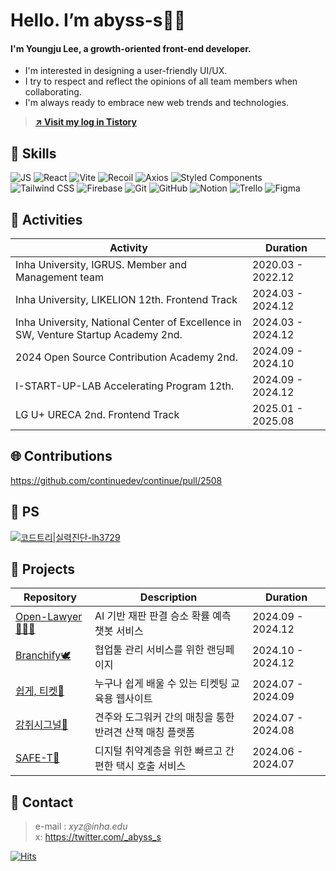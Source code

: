 # Hello. I’m abyss-s👋🏻
#### I'm Youngju Lee, a growth-oriented front-end developer.
- I'm interested in designing a user-friendly UI/UX.
- I try to respect and reflect the opinions of all team members when collaborating.
- I'm always ready to embrace new web trends and technologies.
> **[↗️ Visit my log in Tistory](https://tomymoon.tistory.com/)**

## 🔧 Skills
![JS](https://img.shields.io/badge/JavaScript-F7DF1E?style=for-the-badge&logo=JavaScript&logoColor=white)
![React](https://img.shields.io/badge/React-20232A?style=for-the-badge&logo=react&logoColor=61DAFB)
![Vite](https://img.shields.io/badge/vite-%23646CFF.svg?style=for-the-badge&logo=vite&logoColor=white)
![Recoil](https://img.shields.io/badge/Recoil-3578E5?style=for-the-badge&logo=recoil&logoColor=white)
![Axios](https://img.shields.io/badge/Axios-5A29E4?style=for-the-badge&logo=axios&logoColor=white)
![Styled Components](https://img.shields.io/badge/styled--components-DB7093?style=for-the-badge&logo=styled-components&logoColor=white)
![Tailwind CSS](https://img.shields.io/badge/Tailwind_CSS-38B2AC?style=for-the-badge&logo=tailwind-css&logoColor=white)
![Firebase](https://img.shields.io/badge/Firebase-FFCA28?style=for-the-badge&logo=firebase&logoColor=white)
![Git](https://img.shields.io/badge/GIT-E44C30?style=for-the-badge&logo=git&logoColor=white)
![GitHub](https://img.shields.io/badge/GITHUB-181717?style=for-the-badge&logo=git&logoColor=white)
![Notion](https://img.shields.io/badge/Notion-000000?style=for-the-badge&logo=notion&logoColor=white)
![Trello](https://img.shields.io/badge/Trello-0052CC?style=for-the-badge&logo=trello&logoColor=white)
![Figma](https://img.shields.io/badge/Figma-F24E1E?style=for-the-badge&logo=figma&logoColor=white)

## 🎈 Activities
| Activity                                                           | Duration              |
| ------------------------------------------------------------------ | --------------------- |
| Inha University, IGRUS. Member and Management team                 | 2020.03 - 2022.12     |
| Inha University, LIKELION 12th. Frontend Track                     | 2024.03 - 2024.12     |
| Inha University, National Center of Excellence in SW, Venture Startup Academy 2nd.         | 2024.03 - 2024.12     |
| 2024 Open Source Contribution Academy 2nd.                         | 2024.09 - 2024.10     |
| I-START-UP-LAB Accelerating Program 12th.                          | 2024.09 - 2024.12     |
| LG U+ URECA 2nd. Frontend Track                                    | 2025.01 - 2025.08     |

## 🌐 Contributions
https://github.com/continuedev/continue/pull/2508

## 💎 PS
[![코드트리|실력진단-lh3729](https://banner.codetree.ai/v1/banner/lh3729)](https://www.codetree.ai/profiles/lh3729)

## 🔎 Projects
| Repository                                                             | Description                                               | Duration              |
| ---------------------------------------------------------------------- | --------------------------------------------------------- | --------------------- |
| [Open-Lawyer👨🏻‍⚖️](https://github.com/InhaCapstone2024/Open-Lawyer)       | AI 기반 재판 판결 승소 확률 예측 챗봇 서비스   | 2024.09 - 2024.12     |
| [Branchify🕊️](https://github.com/abyss-s/Branchify_FE)                | 협업툴 관리 서비스를 위한 랜딩페이지 | 2024.10 - 2024.12     |
| [쉽게, 티켓🎫](https://github.com/Easy-Ti-cket/easy-ticket)              | 누구나 쉽게 배울 수 있는 티켓팅 교육용 웹사이트            | 2024.07 - 2024.09     |
| [강쥐시그널🐶](https://github.com/likelion-inha-hackathon-2/Meong-Signal-FE) | 견주와 도그워커 간의 매칭을 통한 반려견 산책 매칭 플랫폼   | 2024.07 - 2024.08     |
| [SAFE-T🚕](https://github.com/abyss-s/Summerthon-FE)   | 디지털 취약계층을 위한 빠르고 간편한 택시 호출 서비스 | 2024.06 - 2024.07     |

## 💌 Contact

> e-mail : _xyz@inha.edu_  
> x: <https://twitter.com/_abyss_s>

  
[![Hits](https://hits.seeyoufarm.com/api/count/incr/badge.svg?url=https%3A%2F%2Fgithub.com%2Fabyss-s&count_bg=%2379C83D&title_bg=%23555555&icon=&icon_color=%23E7E7E7&title=hits&edge_flat=false)](https://hits.seeyoufarm.com)
